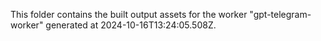 This folder contains the built output assets for the worker "gpt-telegram-worker" generated at 2024-10-16T13:24:05.508Z.